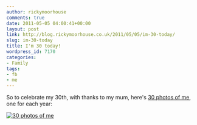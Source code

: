 ```yaml
---
author: rickymoorhouse
comments: true
date: 2011-05-05 04:00:41+00:00
layout: post
link: http://blog.rickymoorhouse.co.uk/2011/05/05/im-30-today/
slug: im-30-today
title: I'm 30 today!
wordpress_id: 7170
categories:
- Family
tags:
- fb
- me
---
```


So to celebrate my 30th, with thanks to my mum, here's [30 photos of me](http://samespirit.net/ricky/0-30/), one for each year:


[![30 photos of me](http://rickymoorhouse.files.wordpress.com/2011/05/30photos.png?w=420&h=359)](http://samespirit.net/ricky/0-30/)
